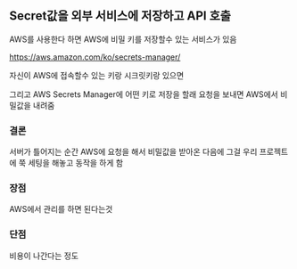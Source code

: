 ## Secret값을 외부 서비스에 저장하고 API 호출



AWS를 사용한다 하면 AWS에 비밀 키를 저장할수 있는 서비스가 있음

https://aws.amazon.com/ko/secrets-manager/



자신이 AWS에 접속할수 있는 키랑 시크릿키랑 있으면

그리고 AWS Secrets Manager에 어떤 키로 저장을 할래 요청을 보내면 AWS에서 비밀값을 내려줌



### 결론

서버가 틀어지는 순간 AWS에 요청을 해서 비밀값을 받아온 다음에 그걸 우리 프로젝트에 쭉 세팅을 해놓고 동작을 하게 함



### 장점

AWS에서 관리를 하면 된다는것



### 단점

비용이 나간다는 정도